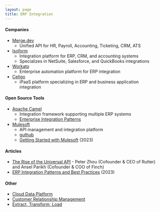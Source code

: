 ```yaml
---
layout: page
title: ERP Integration
---
```

#### Companies
* [Merge.dev](https://merge.dev/)
  * Unified API for HR, Payroll, Accounting, Ticketing, CRM, ATS
* [Isoform](https://www.isoform.ai/)
  * Integration platform for ERP, CRM, and accounting systems
  * Specializes in NetSuite, Salesforce, and QuickBooks integrations
* [Workato](https://www.workato.com/)
  * Enterprise automation platform for ERP integration
* [Celigo](https://www.celigo.com/)
  * iPaaS platform specializing in ERP and business application integration

#### Open Source Tools
* [Apache Camel](https://camel.apache.org/)
  * Integration framework supporting multiple ERP systems
  * [Enterprise Integration Patterns](https://camel.apache.org/components/latest/eips/enterprise-integration-patterns.html)
* [Mulesoft](https://www.mulesoft.com/)
  * API management and integration platform
  * [guthub](https://github.com/mulesoft/mule)
  * [Getting Started with Mulesoft](https://www.youtube.com/watch?v=3HU6_6zKj6E) (2023)

#### Articles
* [The Rise of the Universal API](https://www.youtube.com/watch?v=D9yEf9c0VLQ) - Peter Zhou (Cofounder & CEO of Rutter) and Ansel Parikh (Cofounder & COO of Finch)
* [ERP Integration Patterns and Best Practices](https://www.techtarget.com/searcherp/tip/6-ERP-integration-best-practices) (2023)

#### Other
* [Cloud Data Platform](/cloud_data_platform)
* [Customer Relationship Management](/customer_relationship_management)
* [Extract, Transform, Load](/cloud_data_platform/extract_transform_load) 